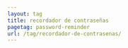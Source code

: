 ```yaml
---
layout: tag
title: recordador de contraseñas
pagetag: password-reminder
url: /tag/recordador-de-contrasenas/
---
```

